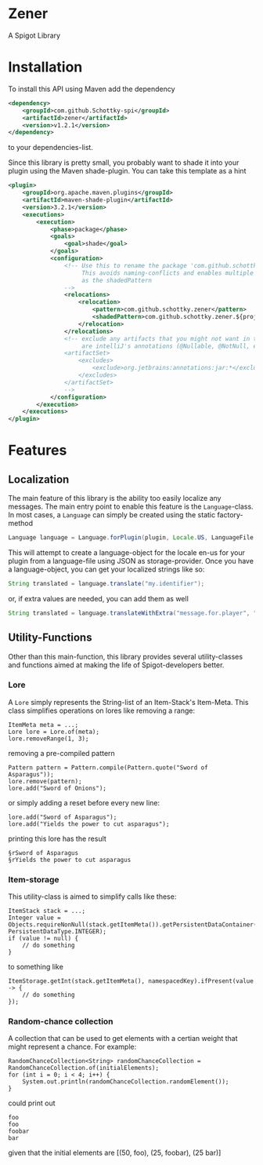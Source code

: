 # Zener
A Spigot Library

# Installation

To install this API using Maven add the dependency

```xml
<dependency>
    <groupId>com.github.Schottky-spi</groupId>
    <artifactId>zener</artifactId>
    <version>v1.2.1</version>
</dependency>
```
to your dependencies-list.

Since this library is pretty small, you probably want to shade it into your plugin using the Maven shade-plugin. You can take this template
as a hint

```xml
<plugin>
    <groupId>org.apache.maven.plugins</groupId>
    <artifactId>maven-shade-plugin</artifactId>
    <version>3.2.1</version>
    <executions>
        <execution>
            <phase>package</phase>
            <goals>
                <goal>shade</goal>
            </goals>
            <configuration>
                <!-- Use this to rename the package 'com.github.schottky.zener' to 'com.github.schottky.zener.<your artifact-id>'.
                     This avoids naming-conflicts and enables multiple plugins to use the same library. You can use any name you want
                     as the shadedPattern
                -->
                <relocations>
                    <relocation>
                        <pattern>com.github.schottky.zener</pattern>
                        <shadedPattern>com.github.schottky.zener.${project.artifactId}</shadedPattern>
                    </relocation>
                </relocations>
                <!-- exclude any artifacts that you might not want in the shaded jar. A good example for this
                     are intelliJ's annotations (@Nullable, @NotNull, e.t.c.)
                <artifactSet>
                    <excludes>
                        <exclude>org.jetbrains:annotations:jar:*</exclude>
                    </excludes>
                </artifactSet>
                -->
            </configuration>
        </execution>
    </executions>
</plugin>
```

# Features

## Localization

The main feature of this library is the ability too easily localize any messages. The main entry point
to enable this feature is the `Language`-class. In most cases, a `Language` can simply be created using
the static factory-method
```java
Language language = Language.forPlugin(plugin, Locale.US, LanguageFile.StorageProvider.JSON);
```
This will attempt to create a language-object for the locale en-us for your plugin from a language-file using JSON as
storage-provider.
Once you have a language-object, you can get your localized strings like so:
```java
String translated = language.translate("my.identifier");
```
or, if extra values are needed, you can add them as well
```java
String translated = language.translateWithExtra("message.for.player", "player", player.getDisplayName());
```

## Utility-Functions
Other than this main-function, this library provides several utility-classes and functions aimed at making the
life of Spigot-developers better.

### Lore
A `Lore` simply represents the String-list of an Item-Stack's Item-Meta. This class simplifies operations on
lores like removing a range:
```
ItemMeta meta = ...;
Lore lore = Lore.of(meta);
lore.removeRange(1, 3);
```
removing a pre-compiled pattern
```
Pattern pattern = Pattern.compile(Pattern.quote("Sword of Asparagus"));
lore.remove(pattern);
lore.add("Sword of Onions");
```
or simply adding a reset before every new line:
```
lore.add("Sword of Asparagus");
lore.add("Yields the power to cut asparagus");
```
printing this lore has the result
```
§rSword of Asparagus
§rYields the power to cut asparagus
```

### Item-storage

This utility-class is aimed to simplify calls like these:
```
ItemStack stack = ...;
Integer value = Objects.requireNonNull(stack.getItemMeta()).getPersistentDataContainer().get(namespacedKey, PersistentDataType.INTEGER);
if (value != null) {
    // do something
}
```
to something like
```
ItemStorage.getInt(stack.getItemMeta(), namespacedKey).ifPresent(value -> {
    // do something
});
```


### Random-chance collection

A collection that can be used to get elements with a certian weight that might represent a chance. For example:
```
RandomChanceCollection<String> randomChanceCollection = RandomChanceCollection.of(initialElements);
for (int i = 0; i < 4; i++) {
    System.out.println(randomChanceCollection.randomElement());
}
```
could print out
```
foo
foo
foobar
bar
```
given that the initial elements are 
[(50, foo), (25, foobar), (25 bar)]
